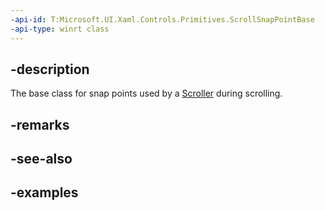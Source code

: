```yaml
---
-api-id: T:Microsoft.UI.Xaml.Controls.Primitives.ScrollSnapPointBase
-api-type: winrt class
---
```


## -description

The base class for snap points used by a [Scroller](scroller.md) during scrolling.

## -remarks

## -see-also

## -examples

